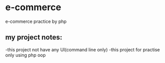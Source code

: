 # e-commerce
e-commerce practice by php

## my project notes:

-this project not have any UI(command line only)
-this project for practise only using php oop 

